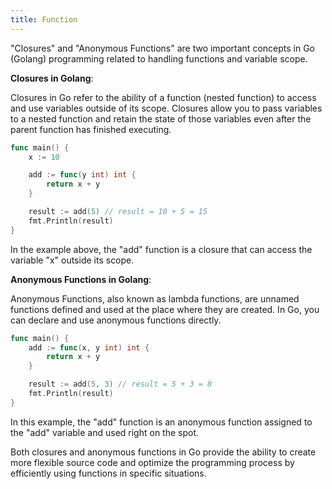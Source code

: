 ```yaml
---
title: Function
---
```


"Closures" and "Anonymous Functions" are two important concepts in Go (Golang) programming related to handling functions and variable scope.

**Closures in Golang**:

Closures in Go refer to the ability of a function (nested function) to access and use variables outside of its scope. Closures allow you to pass variables to a nested function and retain the state of those variables even after the parent function has finished executing.

```go
func main() {
    x := 10

    add := func(y int) int {
        return x + y
    }

    result := add(5) // result = 10 + 5 = 15
    fmt.Println(result)
}
```

In the example above, the "add" function is a closure that can access the variable "x" outside its scope.

**Anonymous Functions in Golang**:

Anonymous Functions, also known as lambda functions, are unnamed functions defined and used at the place where they are created. In Go, you can declare and use anonymous functions directly.

```go
func main() {
    add := func(x, y int) int {
        return x + y
    }

    result := add(5, 3) // result = 5 + 3 = 8
    fmt.Println(result)
}
```

In this example, the "add" function is an anonymous function assigned to the "add" variable and used right on the spot.

Both closures and anonymous functions in Go provide the ability to create more flexible source code and optimize the programming process by efficiently using functions in specific situations.
